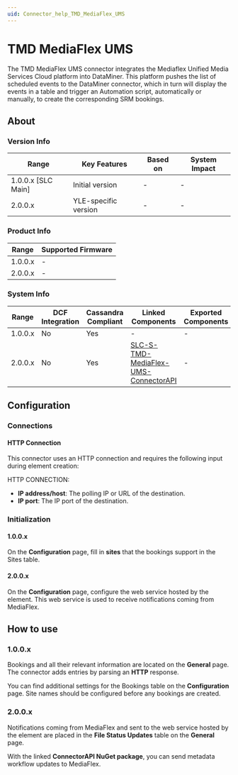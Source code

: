 ```yaml
---
uid: Connector_help_TMD_MediaFlex_UMS
---
```


# TMD MediaFlex UMS

The TMD MediaFlex UMS connector integrates the Mediaflex Unified Media Services Cloud platform into DataMiner. This platform pushes the list of scheduled events to the DataMiner connector, which in turn will display the events in a table and trigger an Automation script, automatically or manually, to create the corresponding SRM bookings.

## About

### Version Info

| Range                | Key Features     | Based on     | System Impact     |
|----------------------|------------------|--------------|-------------------|
| 1.0.0.x [SLC Main]   | Initial version  | -            | -                 |
| 2.0.0.x              | YLE-specific version  | -       | -                 |

### Product Info

| Range     | Supported Firmware     |
|-----------|------------------------|
| 1.0.0.x   | -                      |
| 2.0.0.x   | -                      |

### System Info

| Range   | DCF Integration | Cassandra Compliant | Linked Components                                                                                                     | Exported Components |
|---------|-----------------|---------------------|-----------------------------------------------------------------------------------------------------------------------|---------------------|
| 1.0.0.x | No              | Yes                 | -                                                                                                                     | -                   |
| 2.0.0.x | No              | Yes                 | [SLC-S-TMD-MediaFlex-UMS-ConnectorAPI](https://github.com/SkylineCommunications/SLC-S-TMD-MediaFlex-UMS-ConnectorAPI) | -                   |

## Configuration

### Connections

#### HTTP Connection

This connector uses an HTTP connection and requires the following input during element creation:

HTTP CONNECTION:

- **IP address/host**: The polling IP or URL of the destination.
- **IP port**: The IP port of the destination.

### Initialization

#### 1.0.0.x

On the **Configuration** page, fill in **sites** that the bookings support in the Sites table.

#### 2.0.0.x

On the **Configuration** page, configure the web service hosted by the element. This web service is used to receive notifications coming from MediaFlex.

## How to use

### 1.0.0.x

Bookings and all their relevant information are located on the **General** page. The connector adds entries by parsing an **HTTP** response.

You can find additional settings for the Bookings table on the **Configuration** page. Site names should be configured before any bookings are created.

### 2.0.0.x

Notifications coming from MediaFlex and sent to the web service hosted by the element are placed in the **File Status Updates** table on the **General** page.

With the linked **ConnectorAPI NuGet package**, you can send metadata workflow updates to MediaFlex.
